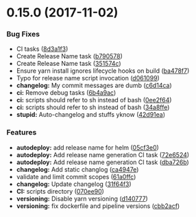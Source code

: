 <a name="0.15.0"></a>
# 0.15.0 (2017-11-02)


### Bug Fixes

* CI tasks ([8d3a1f3](https://gitlab.com/ornous/skills/api/commit/8d3a1f3))
* Create Release Name task ([b790578](https://gitlab.com/ornous/skills/api/commit/b790578))
* Create Release Name task ([351574c](https://gitlab.com/ornous/skills/api/commit/351574c))
* Ensure yarn install ignores lifecycle hooks on build ([ba478f7](https://gitlab.com/ornous/skills/api/commit/ba478f7))
* Typo for release name script invocation ([d061099](https://gitlab.com/ornous/skills/api/commit/d061099))
* **changelog:** My commit messages are dumb ([c6d14ca](https://gitlab.com/ornous/skills/api/commit/c6d14ca))
* **ci:** Remove debug tasks ([6b4a9ac](https://gitlab.com/ornous/skills/api/commit/6b4a9ac))
* **ci:** scripts should refer to sh instead of bash ([0ee2f64](https://gitlab.com/ornous/skills/api/commit/0ee2f64))
* **ci:** scripts should refer to sh instead of bash ([34a8ffe](https://gitlab.com/ornous/skills/api/commit/34a8ffe))
* **stupid:** Auto-changelog and stuffs yknow ([42d91ea](https://gitlab.com/ornous/skills/api/commit/42d91ea))


### Features

* **autodeploy:** add release name for helm ([05cf3e0](https://gitlab.com/ornous/skills/api/commit/05cf3e0))
* **autodeploy:** Add release name generation CI task ([72e6524](https://gitlab.com/ornous/skills/api/commit/72e6524))
* **autodeploy:** Add release name generation CI task ([dba726b](https://gitlab.com/ornous/skills/api/commit/dba726b))
* **changelog:** Add static changlog ([ca4947e](https://gitlab.com/ornous/skills/api/commit/ca4947e))
* validate and limit commit scopes ([61a0ffc](https://gitlab.com/ornous/skills/api/commit/61a0ffc))
* **changelog:** Update changelog ([31f64f3](https://gitlab.com/ornous/skills/api/commit/31f64f3))
* **CI:** scripts directory ([070ee90](https://gitlab.com/ornous/skills/api/commit/070ee90))
* **versioning:** Disable yarn versioning ([d140777](https://gitlab.com/ornous/skills/api/commit/d140777))
* **versioning:** fix dockerfile and pipeline versions ([cbb2acf](https://gitlab.com/ornous/skills/api/commit/cbb2acf))



